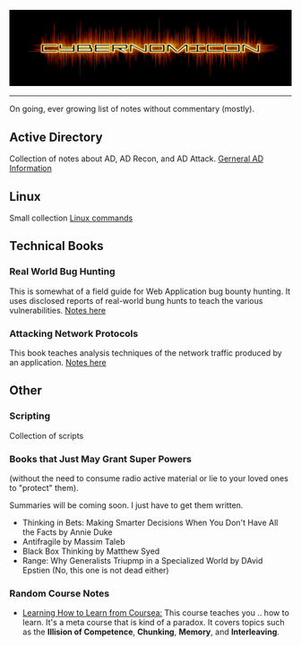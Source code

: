 ![Cybernomicon](images/cyber2.png)

---
On going, ever growing list of notes without commentary (mostly).

## Active Directory
Collection of notes about AD, AD Recon, and AD Attack.
[Gerneral AD Information](ActiveDirectory/README.md)

## Linux

Small collection  [Linux commands](Linux/Linux.md "Linux")

## Technical Books

### Real World Bug Hunting

This is somewhat of a field guide for Web Application bug bounty hunting.  It uses disclosed reports of real-world bung hunts to teach the various vulnerabilities.
[Notes here](RealWorldBugHunting.md)

### Attacking Network Protocols

This book teaches analysis techniques of the network traffic produced by an application.
[Notes here](AttackingNetworkProtocols/README.md)

## Other

### Scripting
Collection of scripts

### Books that Just May Grant Super Powers
(without the need to consume radio active material or lie to your loved ones to "protect" them).

Summaries will be coming soon. I just have to get them written.

* Thinking in Bets: Making Smarter Decisions When You Don't Have All the Facts by Annie Duke
* Antifragile by Massim Taleb
* Black Box Thinking by Matthew Syed
* Range: Why Generalists Triupmp in a Specialized World by DAvid Epstien (No, this one is not dead either)

### Random Course Notes
* [Learning How to Learn from Coursea:](https://www.coursera.org/learn/learning-how-to-learn) 
	This course teaches you .. how to learn.  It's a meta course that is kind of a paradox.
	It covers topics such as the **Illision of Competence**, **Chunking**, **Memory**, and **Interleaving**.

